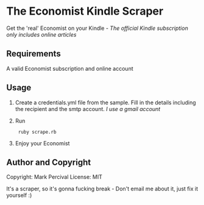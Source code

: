 # The Economist Kindle Scraper

Get the 'real' Economist on your Kindle - _The official Kindle subscription only includes online articles_

## Requirements

A valid Economist subscription and online account

## Usage

1. Create a credentials.yml file from the sample. Fill in the details including the recipient and the smtp account. _I use a gmail account_
  
2. Run

        ruby scrape.rb
    
3. Enjoy your Economist


## Author and Copyright
Copyright: Mark Percival
License: MIT

It's a scraper, so it's gonna fucking break - Don't email me about it, just fix it yourself :)
